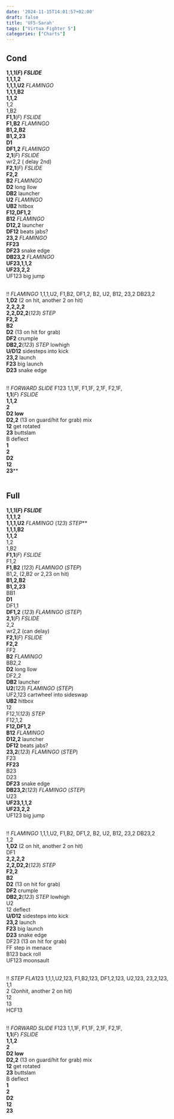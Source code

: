 ```yaml
---
date: '2024-11-15T14:01:57+02:00'
draft: false
title: 'VF5-Sarah'
tags: ["Virtua Fighter 5"]
categories: ["Charts"]
---
```


## Cond<br>
**1,1,1(*F*) *FSLIDE***<br>
**1,1,1,2**<br>
**1,1,1,U2**  *FLAMINGO*<br>
**1,1,1,B2**<br>
**1,1,2**<br>
1,2<br>
1,B2<br>
**F1,1**(*F*) *FSLIDE*<br>
**F1,B2** *FLAMINGO*<br>
**B1,2,B2**<br>
**B1,2,23**<br>
**D1**<br>
**DF1,2** *FLAMINGO*<br>
**2,1**(*F*) *FSLIDE*<br>
wr2,2 ( delay 2nd)<br>
**F2,1**(*F*) *FSLIDE*<br>
**F2,2**<br>
**B2**   *FLAMINGO*<br>
**D2**  long llow<br>
**DB2**  launcher<br>
**U2**  *FLAMINGO* <br>
**UB2** hitbox<br>
**F12,DF1,2**<br>
**B12**   *FLAMINGO*<br>
**D12,2**  launcher<br>
**DF12**  beats jabs?<br>
**23,2** *FLAMINGO*<br>
**FF23**<br>
**DF23** snake edge<br>
**DB23,2** *FLAMINGO* <br>
**UF23,1,1,2**<br>
**UF23,2,2**<br>
UF123 big jump<br>
<br>

!! *FLAMINGO*  1,1,1,U2,  F1,B2,  DF1,2,  B2,  U2,  B12,  23,2  DB23,2<br>
**1,D2** (2 on hit, another 2 on hit)<br>
**2,2,2,2**<br>
**2,2,D2,2**(*123*) *STEP*<br>
**F2,2**<br>
**B2**<br>
**D2** (13 on hit for grab)<br>
**DF2**  crumple<br>
**DB2,2**(*123*) *STEP*    lowhigh<br>
**U/D12**  sidesteps into kick<br>
**23,2** launch<br>
**F23** big launch<br>
**D23**  snake edge<br>
<br>

!! *FORWARD SLIDE* F123  1,1,1F,  F1,1F,  2,1F,  F2,1F,  <br>
**1,1**(*F*) *FSLIDE*<br>
**1,1,2**<br>
**2**<br>
**D2  low**<br>
**D2,2** (13 on guard/hit for grab)  mix<br>
**12** get rotated<br>
**23**  buttslam<br>
B  deflect<br>
	**1**<br>
	**2**<br>
	**D2**<br>
	**12**<br>
	**23****<br>
<br>

## Full<br>
**1,1,1(*F*) *FSLIDE***<br>
**1,1,1,2**<br>
**1,1,1,U2**  *FLAMINGO*  (*123*) *STEP***<br>
**1,1,1,B2**<br>
**1,1,2**<br>
1,2<br>
1,B2<br>
**F1,1**(*F*) *FSLIDE*<br>
F1,2<br>
**F1,B2** (*123*)  *FLAMINGO*  (*STEP*)<br>
B1,2, (2,B2 or 2,23 on hit)<br>
**B1,2,B2**<br>
**B1,2,23**<br>
BB1<br>
**D1**<br>
DF1,1<br>
**DF1,2** (*123*)  *FLAMINGO*  (*STEP*)<br>
**2,1**(*F*) *FSLIDE*<br>
2,2<br>
wr2,2 (can delay)<br>
**F2,1**(*F*) *FSLIDE*<br>
**F2,2**<br>
FF2<br>
**B2**   *FLAMINGO*<br>
BB2,2<br>
**D2**  long llow<br>
DF2,2<br>
**DB2**  launcher<br>
**U2**(*123*)  *FLAMINGO*  (*STEP*)<br>
UF2,123 cartwheel into sideswap<br>
**UB2** hitbox<br>
12<br>
F12,1(*123*) *STEP*<br>
F12,1,2<br>
**F12,DF1,2**<br>
**B12**   *FLAMINGO*<br>
**D12,2**  launcher<br>
**DF12**  beats jabs?<br>
**23,2**(*123*)  *FLAMINGO*  (*STEP*)<br>
F23<br>
**FF23**<br>
B23<br>
D23<br>
**DF23** snake edge<br>
**DB23,2**(*123*)  *FLAMINGO*  (*STEP*)<br>
U23<br>
**UF23,1,1,2**<br>
**UF23,2,2**<br>
UF123 big jump<br>
<br>

!! *FLAMINGO*  1,1,1,U2,  F1,B2,  DF1,2,  B2,  U2,  B12,  23,2  DB23,2<br>
1,2<br>
**1,D2** (2 on hit, another 2 on hit)<br>
DF1<br>
**2,2,2,2**<br>
**2,2,D2,2**(*123*) *STEP*<br>
**F2,2**<br>
**B2**<br>
**D2** (13 on hit for grab)<br>
**DF2**  crumple<br>
**DB2,2**(*123*) *STEP*    lowhigh<br>
U2<br>
12 deflect<br>
**U/D12**  sidesteps into kick<br>
**23,2** launch<br>
**F23** big launch<br>
**D23**  snake edge<br>
DF23 (13 on hit for grab)<br>
FF   step in menace<br>
B123  back roll<br>
UF123 moonsault<br>
<br>

!! *STEP*  *FLA*123 1,1,1,U2,123,  F1,B2,123,  DF1,2,123,  U2,123,  23,2,123,<br>
1,1<br>
2 (2onhit, another 2 on hit)<br>
12<br>
13<br>
HCF13<br>
<br>

!! *FORWARD SLIDE* F123  1,1,1F,  F1,1F,  2,1F,  F2,1F,  <br>
**1,1**(*F*) *FSLIDE*<br>
**1,1,2**<br>
**2**<br>
**D2  low**<br>
**D2,2** (13 on guard/hit for grab)  mix<br>
**12** get rotated<br>
**23**  buttslam<br>
B  deflect<br>
    **1**<br>
    **2**<br>
    **D2**<br>
    **12**<br>
    **23**